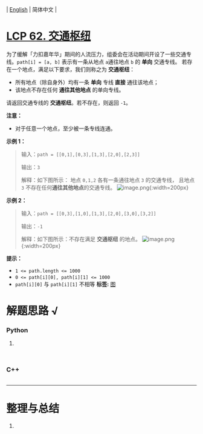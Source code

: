 | [English](README_EN.md) | 简体中文 |

# [LCP 62. 交通枢纽](https://leetcode.cn/problems/D9PW8w)
为了缓解「力扣嘉年华」期间的人流压力，组委会在活动期间开设了一些交通专线。`path[i] = [a, b]` 表示有一条从地点 `a`通往地点 `b` 的 **单向** 交通专线。
若存在一个地点，满足以下要求，我们则称之为 **交通枢纽**：
- 所有地点（除自身外）均有一条 **单向** 专线 **直接** 通往该地点；
- 该地点不存在任何 **通往其他地点** 的单向专线。

请返回交通专线的 **交通枢纽**。若不存在，则返回 `-1`。

**注意：**
- 对于任意一个地点，至少被一条专线连通。

**示例 1：**
>输入：`path = [[0,1],[0,3],[1,3],[2,0],[2,3]]`
>
>输出：`3`
>
>解释：如下图所示：
> 地点 `0,1,2` 各有一条通往地点 `3` 的交通专线，
> 且地点 `3` 不存在任何**通往其他地点**的交通专线。
>![image.png](https://pic.leetcode-cn.com/1663902572-yOlUCr-image.png){:width=200px}


**示例 2：**
>输入：`path = [[0,3],[1,0],[1,3],[2,0],[3,0],[3,2]]`
>
>输出：`-1`
>
>解释：如下图所示：不存在满足 **交通枢纽** 的地点。
>![image.png](https://pic.leetcode-cn.com/1663902595-McsEkY-image.png){:width=200px}

**提示：**
- `1 <= path.length <= 1000`
- `0 <= path[i][0], path[i][1] <= 1000`
- `path[i][0]` 与 `path[i][1]` 不相等
**标签:**  [图](https://leetcode.cn/tag/graph) 
# 解题思路 √

### Python

1. 

```python

```


```python

```

### C++

```cpp

```

---



# 整理与总结

1. 